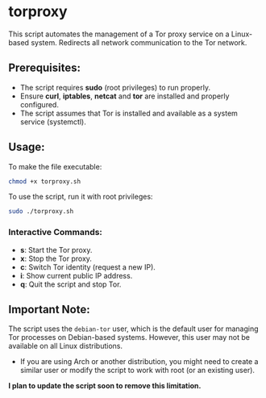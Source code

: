 # torproxy
This script automates the management of a Tor proxy service on a Linux-based system. Redirects all network communication to the Tor network.

## Prerequisites:
- The script requires **sudo** (root privileges) to run properly.
- Ensure **curl**, **iptables**, **netcat** and **tor** are installed and properly configured.
- The script assumes that Tor is installed and available as a system service (systemctl).

## Usage:
To make the file executable:  

```bash
chmod +x torproxy.sh
``` 

To use the script, run it with root privileges:

```bash
sudo ./torproxy.sh
```


### Interactive Commands:
- **s**: Start the Tor proxy.
- **x**: Stop the Tor proxy.
- **c**: Switch Tor identity (request a new IP).
- **i**: Show current public IP address.
- **q**: Quit the script and stop Tor.


## Important Note:  
The script uses the `debian-tor` user, which is the default user for managing Tor processes on Debian-based systems. However, this user may not be available on all Linux distributions.  

- If you are using Arch or another distribution, you might need to create a similar user or modify the script to work with root (or an existing user).  

**I plan to update the script soon to remove this limitation.**